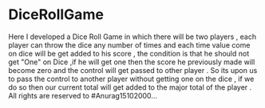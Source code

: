 # DiceRollGame
Here I developed a Dice Roll Game in which there will be two players , each player can throw the dice any number of  times and each time value come on dice will be get added to his score , the condition is that he should not get "One" on Dice ,if he will get one then the score he previously made will become zero and the control will get passed to other player . So its upon us to pass the control to another player without getting one on the dice , if we do so then our current total will get added to the major total of the player .
All rights are reserved to #Anurag15102000...
